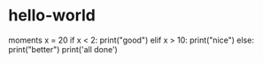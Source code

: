 # hello-world
moments
x = 20
if x < 2:
    print("good")
elif x > 10:
    print("nice")
else:
    print("better")
print('all done')
